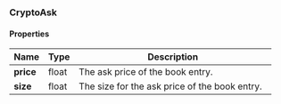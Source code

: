 

[//]: # (CLASS:CryptoAsk)

[//]: # (KIND:object)

### CryptoAsk

#### Properties

[//]: # (START_DEFINITION)

Name | Type | Description
------------ | ------------- | -------------
**price** | float | The ask price of the book entry. &nbsp;
**size** | float | The size for the ask price of the book entry. &nbsp;

[//]: # (END_DEFINITION)




